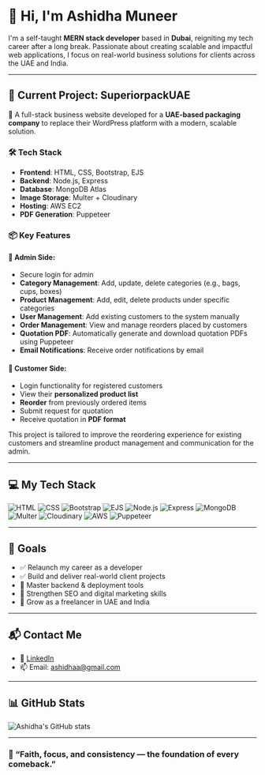 # 👋 Hi, I'm Ashidha Muneer

I'm a self-taught **MERN stack developer** based in **Dubai**, reigniting my tech career after a long break. Passionate about creating scalable and impactful web applications, I focus on real-world business solutions for clients across the UAE and India.

---
## 🌟 Current Project: SuperiorpackUAE

🚀 A full-stack business website developed for a **UAE-based packaging company** to replace their WordPress platform with a modern, scalable solution.

### 🛠️ Tech Stack
- **Frontend**: HTML, CSS, Bootstrap, EJS
- **Backend**: Node.js, Express
- **Database**: MongoDB Atlas
- **Image Storage**: Multer + Cloudinary
- **Hosting**: AWS EC2
- **PDF Generation**: Puppeteer

### 📦 Key Features

#### 🔐 Admin Side:
- Secure login for admin
- **Category Management**: Add, update, delete categories (e.g., bags, cups, boxes)
- **Product Management**: Add, edit, delete products under specific categories
- **User Management**: Add existing customers to the system manually
- **Order Management**: View and manage reorders placed by customers
- **Quotation PDF**: Automatically generate and download quotation PDFs using Puppeteer
- **Email Notifications**: Receive order notifications by email

#### 👤 Customer Side:
- Login functionality for registered customers
- View their **personalized product list**
- **Reorder** from previously ordered items
- Submit request for quotation
- Receive quotation in **PDF format**

This project is tailored to improve the reordering experience for existing customers and streamline product management and communication for the admin.



---

## 💻 My Tech Stack

![HTML](https://img.shields.io/badge/-HTML5-E34F26?logo=html5&logoColor=white&style=flat)
![CSS](https://img.shields.io/badge/-CSS3-1572B6?logo=css3&logoColor=white&style=flat)
![Bootstrap](https://img.shields.io/badge/-Bootstrap-7952B3?logo=bootstrap&logoColor=white&style=flat)
![EJS](https://img.shields.io/badge/-EJS-4e4e4e?logo=javascript&logoColor=white&style=flat)
![Node.js](https://img.shields.io/badge/-Node.js-339933?logo=node.js&logoColor=white&style=flat)
![Express](https://img.shields.io/badge/-Express.js-000000?logo=express&logoColor=white&style=flat)
![MongoDB](https://img.shields.io/badge/-MongoDB-47A248?logo=mongodb&logoColor=white&style=flat)
![Multer](https://img.shields.io/badge/-Multer-red?logo=npm&logoColor=white&style=flat)
![Cloudinary](https://img.shields.io/badge/-Cloudinary-3448C5?logo=cloudinary&logoColor=white&style=flat)
![AWS](https://img.shields.io/badge/-AWS-232F3E?logo=amazon-aws&logoColor=white&style=flat)
![Puppeteer](https://img.shields.io/badge/-Puppeteer-40B5A4?logo=google-chrome&logoColor=white&style=flat)

---

## 🎯 Goals

- ✅ Relaunch my career as a developer
- ✅ Build and deliver real-world client projects
- 📌 Master backend & deployment tools
- 📌 Strengthen SEO and digital marketing skills
- 📌 Grow as a freelancer in UAE and India

---

## 📬 Contact Me

- 💼 [LinkedIn]([https://www.linkedin.com/in/yourprofile](https://www.linkedin.com/in/ashidha-muneer-35618b13a/))
- 📫 Email: ashidhaa@gmail.com 

---

## 📊 GitHub Stats

![Ashidha's GitHub stats](https://github-readme-stats.vercel.app/api?username=ashidhamuneer123&show_icons=true&theme=radical)

---

### 🌟 “Faith, focus, and consistency — the foundation of every comeback.”


